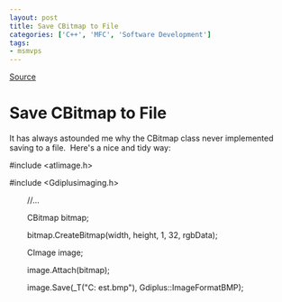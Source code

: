 ```yaml
---
layout: post
title: Save CBitmap to File
categories: ['C++', 'MFC', 'Software Development']
tags:
- msmvps
---
```

[Source](http://blogs.msmvps.com/peterritchie/2006/09/25/save-cbitmap-to-file/ "Permalink to Save CBitmap to File")

# Save CBitmap to File

It has always astounded me why the CBitmap class never implemented saving to a file.  Here's a nice and tidy way:

#include <atlimage.h>

#include <Gdiplusimaging.h>

        //…

        CBitmap bitmap;

        bitmap.CreateBitmap(width, height, 1, 32, rgbData);

        CImage image;

        image.Attach(bitmap);

        image.Save(_T("C: est.bmp"), Gdiplus::ImageFormatBMP);


